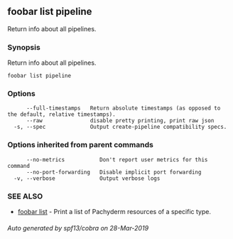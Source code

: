 ## foobar list pipeline

Return info about all pipelines.

### Synopsis


Return info about all pipelines.

```
foobar list pipeline
```

### Options

```
      --full-timestamps   Return absolute timestamps (as opposed to the default, relative timestamps).
      --raw               disable pretty printing, print raw json
  -s, --spec              Output create-pipeline compatibility specs.
```

### Options inherited from parent commands

```
      --no-metrics           Don't report user metrics for this command
      --no-port-forwarding   Disable implicit port forwarding
  -v, --verbose              Output verbose logs
```

### SEE ALSO
* [foobar list](foobar_list.md)	 - Print a list of Pachyderm resources of a specific type.

###### Auto generated by spf13/cobra on 28-Mar-2019

